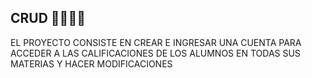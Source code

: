 ## CRUD 🥵🥵🥵🥵
EL PROYECTO CONSISTE EN CREAR E INGRESAR UNA CUENTA PARA ACCEDER A LAS CALIFICACIONES DE LOS ALUMNOS EN TODAS SUS MATERIAS Y HACER MODIFICACIONES
